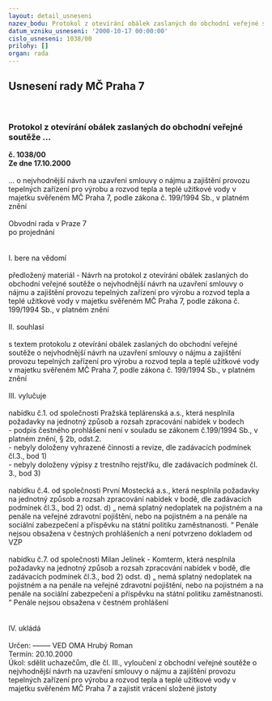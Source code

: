 ```yaml
---
layout: detail_usneseni
nazev_bodu: Protokol z otevírání obálek zaslaných do obchodní veřejné soutěže ...
datum_vzniku_usneseni: '2000-10-17 00:00:00'
cislo_usneseni: 1038/00
prilohy: []
organ: rada
---
```

<div id="ucUsn_pList" class="usn">
	<span><h2>Usnesení rady MČ Praha 7 </h2>
<br></span><div class="standBody">
<span><h3>Protokol z otevírání obálek zaslaných do obchodní veřejné soutěže ...</h3></span><div class="center">
		<strong>č. 1038/00</strong><br>
	</div>
<div class="center">
		<strong>Ze dne 17.10.2000</strong><br><br>
	</div>...  o nejvhodnější návrh na uzavření smlouvy  o nájmu a zajištění provozu tepelných zařízení pro výrobu a rozvod tepla a teplé užitkové vody  v majetku svěřeném MČ Praha 7, podle zákona č. 199/1994 Sb., v platném znění<br><br>Obvodní rada v Praze 7<br>po projednání<br><br><br>I.	bere na vědomí<br><br> předložený materiál - Návrh na protokol z otevírání obálek zaslaných do obchodní veřejné soutěže o nejvhodnější návrh na uzavření smlouvy  o nájmu a zajištění provozu tepelných zařízení pro výrobu a rozvod tepla a teplé užitkové vody  v majetku svěřeném MČ Praha 7, podle zákona č. 199/1994 Sb., v platném znění<br><br>II.	souhlasí <br><br>s textem protokolu z otevírání obálek zaslaných do obchodní veřejné soutěže o nejvhodnější návrh na uzavření smlouvy  o nájmu a zajištění provozu tepelných zařízení pro výrobu a rozvod tepla a teplé užitkové vody  v majetku svěřeném MČ Praha 7, podle zákona č. 199/1994 Sb., v platném znění<br><br>III.	vylučuje<br><br>nabídku č.1. od společnosti Pražská teplárenská a.s., která nesplnila požadavky na jednotný způsob a  rozsah zpracování nabídek v bodech<br>- podpis čestného prohlášení není v souladu se zákonem č.199/1994 Sb., v platném znění, § 2b, odst.2.<br>- nebyly doloženy vyhrazené činnosti a revize, dle zadávacích podmínek čl.3., bod 1)<br>- nebyly doloženy výpisy z trestního rejstříku, dle zadávacích podmínek čl. 3., bod 3)<br><br>nabídku č.4. od společnosti První Mostecká a.s., která nesplnila požadavky na jednotný způsob a  rozsah zpracování nabídek v bodě, dle zadávacích podmínek čl.3., bod 2) odst. d) „ nemá splatný nedoplatek na pojistném a na penále na veřejné zdravotní pojištění, nebo  na  pojistném  a  na  penále  na  sociální  zabezpečení  a  příspěvku  na  státní  politiku zaměstnanosti. “ Penále nejsou obsažena v čestných prohlášeních a není potvrzeno dokladem od VZP<br><br>nabídku č.7. od společnosti Milan Jelínek - Komterm, která nesplnila požadavky na jednotný způsob a  rozsah zpracování nabídek v bodě, dle zadávacích podmínek čl.3., bod 2) odst. d) „ nemá splatný nedoplatek na pojistném a na penále na veřejné zdravotní pojištění, nebo  na  pojistném  a  na  penále  na  sociální  zabezpečení  a  příspěvku  na  státní  politiku zaměstnanosti. “ Penále nejsou obsažena v čestném prohlášení<br><br><br>IV.	ukládá <br><br> Určen:	–––––	VED OMA Hrubý Roman<br>Termín: 20.10.2000<br>Úkol:	sdělit uchazečům, dle čl. III., vyloučení z obchodní veřejné soutěže o nejvhodnější návrh na uzavření smlouvy  o nájmu a zajištění provozu tepelných zařízení pro výrobu a rozvod tepla a teplé užitkové vody  v majetku svěřeném MČ Praha 7 a zajistit vrácení složené jistoty<br> <br> </div>
</div>